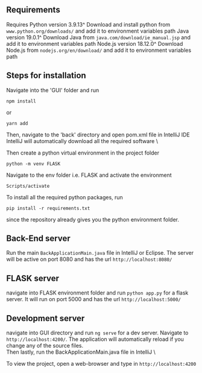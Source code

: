 ## Requirements

Requires
Python version 3.9.13^
Download and install python from `www.python.org/downloads/` and add it to environment variables path
Java version 19.0.1^
Download Java from `java.com/download/ie_manual.jsp` and add it to environment variables path
Node.js version 18.12.0^
Download Node.js from `nodejs.org/en/download/` and add it to environment variables path


## Steps for installation

Navigate into the 'GUI' folder and run
```
npm install
```
or
```
yarn add
```
Then, navigate to the 'back' directory and open pom.xml file in IntelliJ IDE \
IntelliJ will automatically download all the required software \

Then create a python virtual environment in the project folder
```
python -m venv FLASK
```
Navigate to the env folder i.e. FLASK and activate the environment
```
Scripts/activate
```
To install all the required python packages, run
```
pip install -r requirements.txt
```
since the repository already gives you the python environment folder.

## Back-End server
Run the main `BackApplicationMain.java` file in IntelliJ or Eclipse. The server will be active on port 8080 and has the url `http://localhost:8080/` 

## FLASK server
navigate into FLASK environment folder and run `python app.py` for a flask server. It will run on port 5000 and has the url `http://localhost:5000/`

## Development server

navigate into GUI directory and run `ng serve` for a dev server. Navigate to `http://localhost:4200/`. The application will automatically reload if you change any of the source files. \
Then lastly, run the BackApplicationMain.java file in IntelliJ \

To view the project, open a web-browser and type in `http://localhost:4200`
